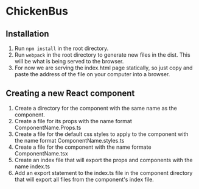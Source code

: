 # ChickenBus
## Installation
1. Run `npm install` in the root directory.
2. Run `webpack` in the root directory to generate new files in the dist. This will be what is being served to the browser.
3. For now we are serving the index.html page statically, so just copy and paste the address of the file on your computer into a browser.

## Creating a new React component
1. Create a directory for the component with the same name as the component.
2. Create a file for its props with the name format ComponentName.Props.ts
3. Create a file for the default css styles to apply to the component with the name format ComponentName.styles.ts
4. Create a file for the component with the name formate ComponentName.tsx
5. Create an index file that will export the props and components with the name index.ts
6. Add an export statement to the index.ts file in the component directory that will export all files from the component's index file.